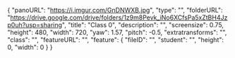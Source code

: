 {
      "panoURL": "https://i.imgur.com/GnDNWXB.jpg",
      "type": "",
      "folderURL": "https://drive.google.com/drive/folders/1z9m8Pevk_iNo6XCfsPa5xZtBH4Jzp0uh?usp=sharing",
      "title": "Class 0",
      "description": "",
      "screensize": 0.75,
      "height": 480,
      "width": 720,
      "yaw": 1.57,
      "pitch": -0.5,
      "extratransforms": "",
      "class": "",
      "featureURL": "",
      "feature": {
         "fileID": "",
         "student": "",
         "height": 0,
         "width": 0
      }
   }